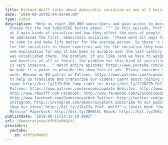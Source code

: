 ```yaml
---
title: Richard Wolff talks about democratic socialism as one of 3 basic kinds of socialism
date: "2019-09-26T02:44:43+08:00"
type: video
description: 'Help us reach 100,000 subscribers and gain access to more studio time!
  Please hit the red SUBSCRIBE button above. ^^^ In this episode, Prof Wolff looks
  at 3 main kinds of socialism and how they affect the mass of people. In this clip
  he addresses the first, democratic socialism. "These were all ways for the government
  to come in and make life better for the average person. So there''s a sense of support
  for the socialists in those countries and for the socialism they have, which is
  one explanation for why it has been so durable over the last century in which it
  was established there. The problem, if you like (and we have to weigh the costs
  and benefits of all of these), the problem for this kind of socialism is that it
  is very insecure..." Watch entire episode: https://www.youtube.com/watch?v=p7x7oVwhHok&t=929s
  We make it a point to provide the show free of ads. Please consider supporting our
  work. Become an EU patron on Patreon: https://www.patreon.com/economicupdate Want
  to help us translate and transcribe our videos? Learn about joining our translation
  team: http://bit.ly/2J2uIHH Jump right in: http://bit.ly/2J3bEZR Follow us ONLINE:
  Patreon: https://www.patreon.com/economicupdate Websites: http://www.democracyatwork.info/economicupdate
  http://www.rdwolff.com Facebook: http://www.facebook.com/EconomicUpdate http://www.facebook.com/RichardDWolff
  http://www.facebook.com/DemocracyatWrk Twitter: http://twitter.com/profwolff http://twitter.com/democracyatwrk
  Instagram: http://instagram.com/democracyatwrk Subscribe to our podcast: http://economicupdate.libsyn.com
  Shop our Store: http://bit.ly/2JkxIfy Prof. Wolff''s latest book "Understanding
  Marxism" Paperback: http://bit.ly/2BH0lkL Ebook: https://bit.ly/2K6iI8v'
publishdate: "2019-06-11T14:35:19.000Z"
url: /democracynow/dfHfSuM4G6Y/
providers:
  youtube:
    id: dfHfSuM4G6Y
---
```

